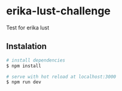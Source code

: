 # erika-lust-challenge

Test for erika lust

## Instalation

``` bash
# install dependencies
$ npm install

# serve with hot reload at localhost:3000
$ npm run dev

```

